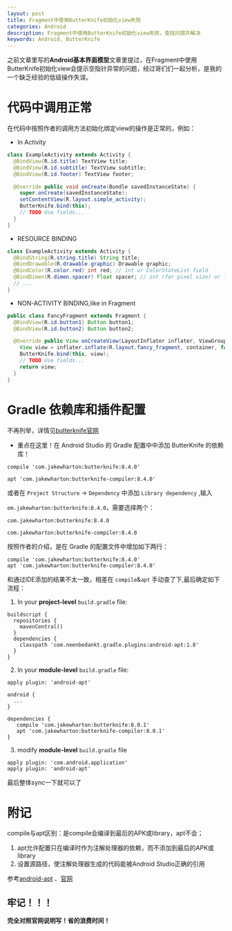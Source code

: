 ```yaml
---
layout: post
title: Fragment中使用ButterKnife初始化view失败
categories: Android
description: Fragment中使用ButterKnife初始化view失败，查找问题并解决
keywords: Android, ButterKnife
---
```


之前文章里写的**Android基本界面模型**文章里提过，在Fragment中使用ButterKnife初始化view会提示空指针异常的问题，经过哥们们一起分析，是我的一个缺乏经验的低级操作失误。

# 代码中调用正常

在代码中按照作者的调用方法初始化绑定view的操作是正常的，例如：

- In Activity

```java
class ExampleActivity extends Activity {
  @BindView(R.id.title) TextView title;
  @BindView(R.id.subtitle) TextView subtitle;
  @BindView(R.id.footer) TextView footer;

  @Override public void onCreate(Bundle savedInstanceState) {
    super.onCreate(savedInstanceState);
    setContentView(R.layout.simple_activity);
    ButterKnife.bind(this);
    // TODO Use fields...
  }
}
```

- RESOURCE BINDING

```java
class ExampleActivity extends Activity {
  @BindString(R.string.title) String title;
  @BindDrawable(R.drawable.graphic) Drawable graphic;
  @BindColor(R.color.red) int red; // int or ColorStateList field
  @BindDimen(R.dimen.spacer) Float spacer; // int (for pixel size) or float (for exact value) field
  // ...
}
```

- NON-ACTIVITY BINDING,like in Fragment

```java
public class FancyFragment extends Fragment {
  @BindView(R.id.button1) Button button1;
  @BindView(R.id.button2) Button button2;

  @Override public View onCreateView(LayoutInflater inflater, ViewGroup container, Bundle savedInstanceState) {
    View view = inflater.inflate(R.layout.fancy_fragment, container, false);
    ButterKnife.bind(this, view);
    // TODO Use fields...
    return view;
  }
}
```

# Gradle 依赖库和插件配置
不再列举，详情见[butterknife官网](http://jakewharton.github.io/butterknife/ "Go to butterknife！")

- 重点在这里！在 Android Studio 的 Gradle 配置中中添加 ButterKnife 的依赖库！

`compile 'com.jakewharton:butterknife:8.4.0'`

`apt 'com.jakewharton:butterknife-compiler:8.4.0'`

或者在 `Project Structure` -> `Dependency` 中添加 `Library dependency` ,输入

`om.jakewharton:butterknife:8.4.0`，需要选择两个：

`com.jakewharton:butterknife:8.4.0`

`com.jakewharton:butterknife-compiler:8.4.0`

按照作者的介绍，是在 Gradle 的配置文件中增加如下两行：

```
compile 'com.jakewharton:butterknife:8.4.0'
apt 'com.jakewharton:butterknife-compiler:8.4.0'
```

和通过IDE添加的结果不太一致，相差在 `compile`&`apt` 手动查了下,最后确定如下流程：

1. In your **project-level** `build.gradle` file:

```
buildscript {
  repositories {
    mavenCentral()
  }
  dependencies {
    classpath 'com.neenbedankt.gradle.plugins:android-apt:1.8'
  }
}
```

2. In your **module-level** `build.gradle` file:

```
apply plugin: 'android-apt'

android {
  ...
}

dependencies {
   compile 'com.jakewharton:butterknife:8.0.1'
   apt 'com.jakewharton:butterknife-compiler:8.0.1'
}
```
3. modify **module-level** `build.gradle` file

```
apply plugin: 'com.android.application'
apply plugin: 'android-apt'
```

最后整体sync一下就可以了


# 附记 #

compile与apt区别：是compile会编译到最后的APK或library，apt不会；

1. apt允许配置只在编译时作为注解处理器的依赖，而不添加到最后的APK或library
2. 设置源路径，使注解处理器生成的代码能被Android Studio正确的引用

参考[android-apt](http://www.jianshu.com/p/2494825183c5 "android-apt") 、[官网](https://bitbucket.org/hvisser/ "官网")

## 牢记！！！
**完全对照官网说明写！省的浪费时间！**